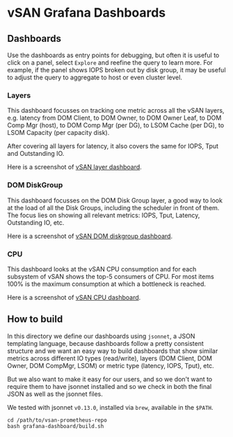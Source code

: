 # vSAN Grafana Dashboards

## Dashboards

Use the dashboards as entry points for debugging, but often it is useful to click on a panel,
select `Explore` and reefine the query to learn more. For example, if the panel shows IOPS
broken out by disk group, it may be useful to adjust the query to aggregate to host or even
cluster level.

### Layers

This dashboard focusses on tracking one metric across all the vSAN layers, e.g. latency from
DOM Client, to DOM Owner, to DOM Owner Leaf, to DOM Comp Mgr (host), to DOM Comp Mgr (per DG),
to LSOM Cache (per DG), to LSOM Capacity (per capacity disk).

After covering all layers for latency, it also covers the same for IOPS, Tput and Outstanding IO.

Here is a screenshot of [vSAN layer dashboard](../screenshots/grafana-vsan-layers.png).

### DOM DiskGroup

This dashboard focusses on the DOM Disk Group layer, a good way to look at the load of all
the Disk Groups, including the scheduler in front of them. The focus lies on showing all relevant
metrics: IOPS, Tput, Latency, Outstanding IO, etc.

Here is a screenshot of [vSAN DOM diskgroup dashboard](../screenshots/grafana-dom-dg.png).

### CPU

This dashboard looks at the vSAN CPU consumption and for each subsystem of vSAN shows the top-5
consumers of CPU. For most items 100% is the maximum consumption at which a bottleneck is 
reached.

Here is a screenshot of [vSAN CPU dashboard](../screenshots/grafana-vsan-cpu.png).

## How to build

In this directory we define our dashboards using `jsonnet`, a JSON templating language, because
dashboards follow a pretty consistent structure and we want an easy way to build dashboards that
show similar metrics across different IO types (read/write), layers (DOM Client, DOM Owner, DOM
CompMgr, LSOM) or metric type (latency, IOPS, Tput), etc. 

But we also want to make it easy for our users, and so we don't want to require them to have
jsonnet installed and so we check in both the final JSON as well as the jsonnet files.

We tested with jsonnet `v0.13.0`, installed via `brew`, available in the `$PATH`. 
```bashbash 
cd /path/to/vsan-prometheus-repo
bash grafana-dashboard/build.sh
```

